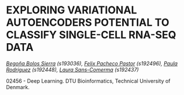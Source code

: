 # EXPLORING VARIATIONAL AUTOENCODERS POTENTIAL TO CLASSIFY SINGLE-CELL RNA-SEQ DATA

*[Begoña Bolos Sierra](mailto:193036@student.dtu.dk) (s193036), [Felix Pacheco Pastor](mailto:fepac@biosustain.dtu.dk) (s192496), [Paula Rodriguez](s192448@student.dtu.dk) (s192448), [Laura Sans-Comerma](mailto:laurasansc@gmail.com) (s192437)*

02456 - Deep Learning. DTU Bioinformatics, Technical University of Denmark. 
